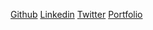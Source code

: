 [Github](https://github.com/kendevops)
[Linkedin](https://linkedin.com/me/kenneth-aladi/)
[Twitter](https://twitter.com/Aqua_Robotics/)
[Portfolio](http://kendevops.tk)
